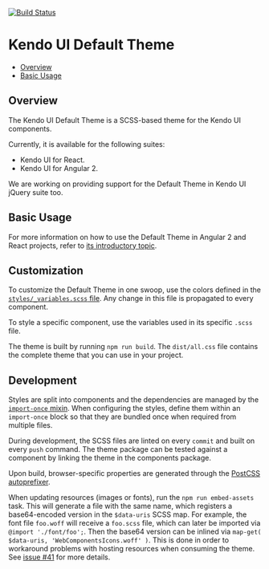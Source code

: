[![Build Status](https://travis-ci.org/telerik/kendo-theme-default.svg?branch=master)](https://travis-ci.org/telerik/kendo-theme-default)


# Kendo UI Default Theme

* [Overview](https://github.com/telerik/kendo-default-theme#overview)
* [Basic Usage](https://github.com/telerik/kendo-default-theme#basic-usage)

## Overview

The Kendo UI Default Theme is a SCSS-based theme for the Kendo UI components.

Currently, it is available for the following suites:  

* Kendo UI for React.
* Kendo UI for Angular 2.

We are working on providing support for the Default Theme in Kendo UI jQuery suite too.

## Basic Usage

For more information on how to use the Default Theme in Angular 2 and React projects, refer to [its introductory topic](docs/index.md).

## Customization

To customize the Default Theme in one swoop, use the colors defined in the [`styles/_variables.scss` file](styles/_variables.scss). Any change in this file is propagated to every component.

To style a specific component, use the variables used in its specific `.scss` file.

The theme is built by running `npm run build`. The `dist/all.css` file contains the complete theme that you can use in your project.

## Development

Styles are split into components and the dependencies are managed by the [`import-once` mixin](styles/mixins/_import-once.scss). When configuring the styles, define them within an `import-once` block so that they are bundled once when required from multiple files.

During development, the SCSS files are linted on every `commit` and built on every `push` command. The theme package can be tested against a component by linking the theme in the components package.

Upon build, browser-specific properties are generated through the [PostCSS autoprefixer](https://github.com/postcss/autoprefixer).

When updating resources (images or fonts), run the `npm run embed-assets` task. This will generate a file with the same name, which registers a base64-encoded version in the `$data-uris` SCSS map. For example, the font file `foo.woff` will receive a `foo.scss` file, which can later be imported via `@import './font/foo';`. Then the base64 version can be inlined via `map-get( $data-uris, 'WebComponentsIcons.woff' )`. This is done in order to workaround problems with hosting resources when consuming the theme. See [issue #41](https://github.com/telerik/kendo-theme-default/issues/41#issuecomment-258472183) for more details.
